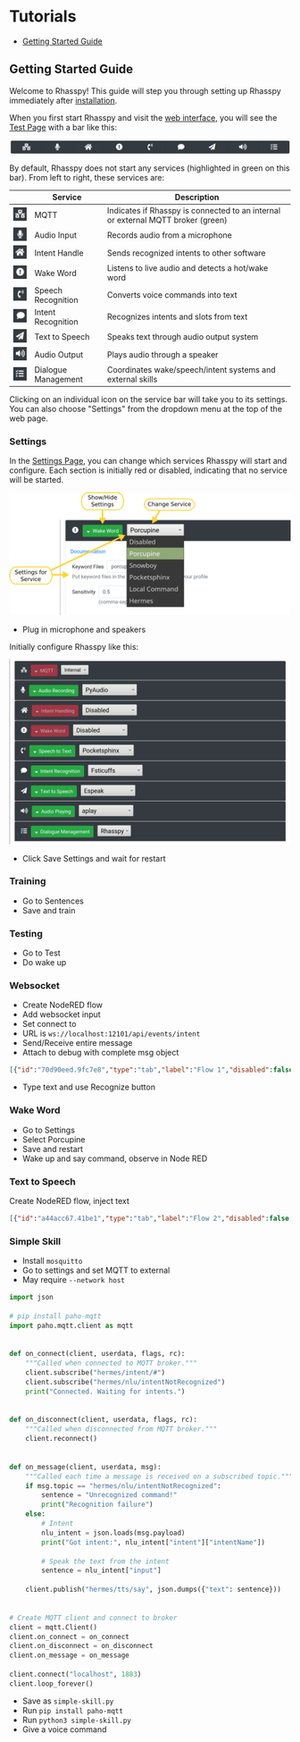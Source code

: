 # Tutorials

* [Getting Started Guide](#getting-started-guide)

## Getting Started Guide

Welcome to Rhasspy! This guide will step you through setting up Rhasspy immediately after [installation](installation.md).

When you first start Rhasspy and visit the [web interface](http://localhost:12101), you will see the [Test Page](usage.md#test-page) with a bar like this:

![Initial bar with no services running](img/getting-started/initial-services.png)

By default, Rhasspy does not start any services (highlighted in green on this bar). From left to right, these services are:


|                                                         | Service             | Description                                                                      |
| -----                                                   | -----               | -----                                                                            |
| ![MQTT icon](img/getting-started/mqtt.png)              | MQTT                | Indicates if Rhasspy is connected to an internal or external MQTT broker (green) |
| ![Microphone icon](img/getting-started/microphone.png)  | Audio Input         | Records audio from a microphone                                                  |
| ![Handle icon](img/getting-started/handle.png)          | Intent Handle       | Sends recognized intents to other software                                       |
| ![Wake icon](img/getting-started/wake.png)              | Wake Word           | Listens to live audio and detects a hot/wake word                                |
| ![Speech recognition icon](img/getting-started/asr.png) | Speech Recognition  | Converts voice commands into text                                                |
| ![Intent recognition icon](img/getting-started/nlu.png) | Intent Recognition  | Recognizes intents and slots from text                                           |
| ![Text to speech icon](img/getting-started/tts.png)     | Text to Speech      | Speaks text through audio output system                                          |
| ![Speaker icon](img/getting-started/sounds.png)         | Audio Output        | Plays audio through a speaker                                                    |
| ![Dialogue icon](img/getting-started/dialogue.png)      | Dialogue Management | Coordinates wake/speech/intent systems and external skills                       |

Clicking on an individual icon on the service bar will take you to its settings. You can also choose "Settings" from the dropdown menu at the top of the web page.

### Settings

In the [Settings Page](usage.md#settings-page), you can change which services Rhasspy will start and configure. Each section is initially red or disabled, indicating that no service will be started.

![Settings page for wake word](img/getting-started/settings-service.png)

* Plug in microphone and speakers

Initially configure Rhasspy like this:

![Initial settings](img/getting-started/service-config.png)

* Click Save Settings and wait for restart

### Training

* Go to Sentences
* Save and train

### Testing

* Go to Test
* Do wake up

### Websocket

* Create NodeRED flow
* Add websocket input
* Set connect to
* URL is `ws://localhost:12101/api/events/intent`
* Send/Receive entire message
* Attach to debug with complete msg object

```json
[{"id":"70d90eed.9fc7e8","type":"tab","label":"Flow 1","disabled":false,"info":""},{"id":"d7f94fdd.9b5028","type":"debug","z":"70d90eed.9fc7e8","name":"","active":true,"tosidebar":true,"console":false,"tostatus":false,"complete":"true","targetType":"full","x":230,"y":200,"wires":[]},{"id":"d60f2a3e.ec485","type":"websocket in","z":"70d90eed.9fc7e8","name":"","server":"","client":"be111083.116b5","x":200,"y":60,"wires":[["d7f94fdd.9b5028"]]},{"id":"be111083.116b5","type":"websocket-client","z":"","path":"ws://localhost:12101/api/events/intent","tls":"","wholemsg":"true"}]
```

* Type text and use Recognize button

### Wake Word

* Go to Settings
* Select Porcupine
* Save and restart
* Wake up and say command, observe in Node RED

### Text to Speech

Create NodeRED flow, inject text

```json
[{"id":"a44acc67.41be1","type":"tab","label":"Flow 2","disabled":false,"info":""},{"id":"bc223d07.77f5a8","type":"http request","z":"a44acc67.41be1","name":"","method":"POST","ret":"txt","paytoqs":false,"url":"http://localhost:12101/api/text-to-speech","tls":"","proxy":"","authType":"basic","x":170,"y":180,"wires":[[]]},{"id":"7851bcf4.69e324","type":"inject","z":"a44acc67.41be1","name":"","topic":"","payload":"Welcome to the world of offline voice assistants.","payloadType":"str","repeat":"","crontab":"","once":false,"onceDelay":0.1,"x":90,"y":80,"wires":[["bc223d07.77f5a8"]]}]
```

### Simple Skill

* Install `mosquitto`
* Go to settings and set MQTT to external
* May require `--network host`

```python
import json

# pip install paho-mqtt
import paho.mqtt.client as mqtt


def on_connect(client, userdata, flags, rc):
    """Called when connected to MQTT broker."""
    client.subscribe("hermes/intent/#")
    client.subscribe("hermes/nlu/intentNotRecognized")
    print("Connected. Waiting for intents.")


def on_disconnect(client, userdata, flags, rc):
    """Called when disconnected from MQTT broker."""
    client.reconnect()


def on_message(client, userdata, msg):
    """Called each time a message is received on a subscribed topic."""
    if msg.topic == "hermes/nlu/intentNotRecognized":
        sentence = "Unrecognized command!"
        print("Recognition failure")
    else:
        # Intent
        nlu_intent = json.loads(msg.payload)
        print("Got intent:", nlu_intent["intent"]["intentName"])

        # Speak the text from the intent
        sentence = nlu_intent["input"]

    client.publish("hermes/tts/say", json.dumps({"text": sentence}))


# Create MQTT client and connect to broker
client = mqtt.Client()
client.on_connect = on_connect
client.on_disconnect = on_disconnect
client.on_message = on_message

client.connect("localhost", 1883)
client.loop_forever()
```

* Save as `simple-skill.py`
* Run `pip install paho-mqtt`
* Run `python3 simple-skill.py`
* Give a voice command
